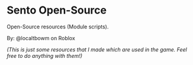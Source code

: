 # Sento Open-Source
Open-Source resources (Module scripts).

By: @localtbowm on Roblox

*(This is just some resources that I made which are used in the game. Feel free to do anything with them!)*
